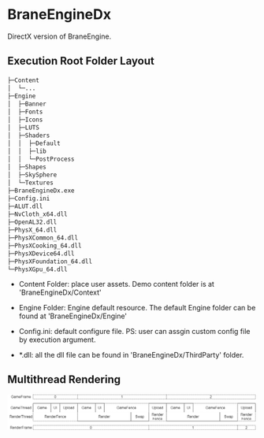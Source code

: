 # BraneEngineDx
DirectX version of BraneEngine.

## Execution Root Folder Layout
```
├─Content
│  └─...
├─Engine
│  ├─Banner
│  ├─Fonts
│  ├─Icons
│  ├─LUTS
│  ├─Shaders
│  │  ├─Default
│  │  ├─lib
│  │  └─PostProcess
│  ├─Shapes
│  ├─SkySphere
│  └─Textures
├─BraneEngineDx.exe
├─Config.ini
├─ALUT.dll
├─NvCloth_x64.dll
├─OpenAL32.dll
├─PhysX_64.dll
├─PhysXCommon_64.dll
├─PhysXCooking_64.dll
├─PhysXDevice64.dll
├─PhysXFoundation_64.dll
└─PhysXGpu_64.dll
```
* Content Folder: place user assets. Demo content folder is at 'BraneEngineDx/Context'

* Engine Folder: Engine default resource. The default Engine folder can be found at 'BraneEngineDx/Engine'

* Config.ini: default configure file. PS: user can assgin custom config file by execution argument.

* *.dll: all the dll file can be found in 'BraneEngineDx/ThirdParty' folder.

## Multithread Rendering
![](https://raw.githubusercontent.com/MC-117/BraneEngineDx/master/Document/MultithreadRendering.png)